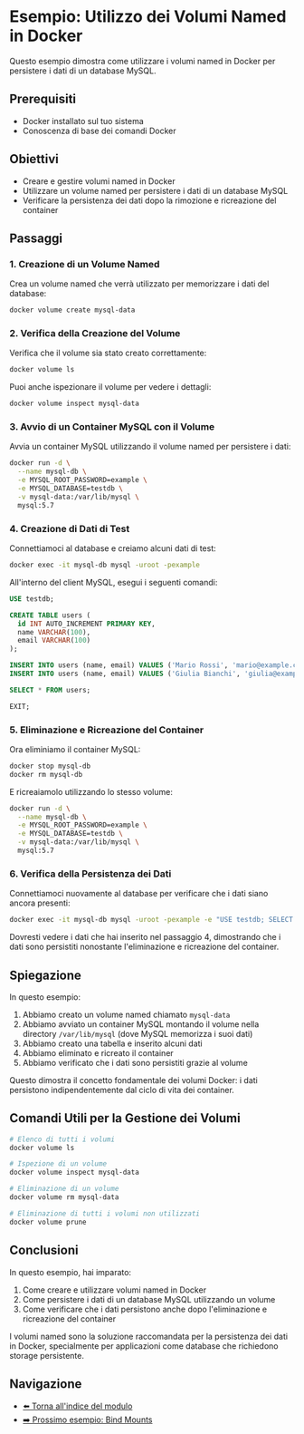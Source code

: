 # Esempio: Utilizzo dei Volumi Named in Docker

Questo esempio dimostra come utilizzare i volumi named in Docker per persistere i dati di un database MySQL.

## Prerequisiti

- Docker installato sul tuo sistema
- Conoscenza di base dei comandi Docker

## Obiettivi

- Creare e gestire volumi named in Docker
- Utilizzare un volume named per persistere i dati di un database MySQL
- Verificare la persistenza dei dati dopo la rimozione e ricreazione del container

## Passaggi

### 1. Creazione di un Volume Named

Crea un volume named che verrà utilizzato per memorizzare i dati del database:

```bash
docker volume create mysql-data
```

### 2. Verifica della Creazione del Volume

Verifica che il volume sia stato creato correttamente:

```bash
docker volume ls
```

Puoi anche ispezionare il volume per vedere i dettagli:

```bash
docker volume inspect mysql-data
```

### 3. Avvio di un Container MySQL con il Volume

Avvia un container MySQL utilizzando il volume named per persistere i dati:

```bash
docker run -d \
  --name mysql-db \
  -e MYSQL_ROOT_PASSWORD=example \
  -e MYSQL_DATABASE=testdb \
  -v mysql-data:/var/lib/mysql \
  mysql:5.7
```

### 4. Creazione di Dati di Test

Connettiamoci al database e creiamo alcuni dati di test:

```bash
docker exec -it mysql-db mysql -uroot -pexample
```

All'interno del client MySQL, esegui i seguenti comandi:

```sql
USE testdb;

CREATE TABLE users (
  id INT AUTO_INCREMENT PRIMARY KEY,
  name VARCHAR(100),
  email VARCHAR(100)
);

INSERT INTO users (name, email) VALUES ('Mario Rossi', 'mario@example.com');
INSERT INTO users (name, email) VALUES ('Giulia Bianchi', 'giulia@example.com');

SELECT * FROM users;

EXIT;
```

### 5. Eliminazione e Ricreazione del Container

Ora eliminiamo il container MySQL:

```bash
docker stop mysql-db
docker rm mysql-db
```

E ricreaiamolo utilizzando lo stesso volume:

```bash
docker run -d \
  --name mysql-db \
  -e MYSQL_ROOT_PASSWORD=example \
  -e MYSQL_DATABASE=testdb \
  -v mysql-data:/var/lib/mysql \
  mysql:5.7
```

### 6. Verifica della Persistenza dei Dati

Connettiamoci nuovamente al database per verificare che i dati siano ancora presenti:

```bash
docker exec -it mysql-db mysql -uroot -pexample -e "USE testdb; SELECT * FROM users;"
```

Dovresti vedere i dati che hai inserito nel passaggio 4, dimostrando che i dati sono persistiti nonostante l'eliminazione e ricreazione del container.

## Spiegazione

In questo esempio:

1. Abbiamo creato un volume named chiamato `mysql-data`
2. Abbiamo avviato un container MySQL montando il volume nella directory `/var/lib/mysql` (dove MySQL memorizza i suoi dati)
3. Abbiamo creato una tabella e inserito alcuni dati
4. Abbiamo eliminato e ricreato il container
5. Abbiamo verificato che i dati sono persistiti grazie al volume

Questo dimostra il concetto fondamentale dei volumi Docker: i dati persistono indipendentemente dal ciclo di vita dei container.

## Comandi Utili per la Gestione dei Volumi

```bash
# Elenco di tutti i volumi
docker volume ls

# Ispezione di un volume
docker volume inspect mysql-data

# Eliminazione di un volume
docker volume rm mysql-data

# Eliminazione di tutti i volumi non utilizzati
docker volume prune
```

## Conclusioni

In questo esempio, hai imparato:

1. Come creare e utilizzare volumi named in Docker
2. Come persistere i dati di un database MySQL utilizzando un volume
3. Come verificare che i dati persistono anche dopo l'eliminazione e ricreazione del container

I volumi named sono la soluzione raccomandata per la persistenza dei dati in Docker, specialmente per applicazioni come database che richiedono storage persistente.

## Navigazione

- [⬅️ Torna all'indice del modulo](../../README.md)
- [➡️ Prossimo esempio: Bind Mounts](../02-BindMounts/README.md)